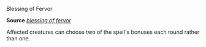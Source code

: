 Blessing of Fervor

**Source** [_blessing of fervor_](advanced/spells/blessingOfFervor.md#_blessing-of-fervor)

Affected creatures can choose two of the spell's bonuses each round rather than one.

